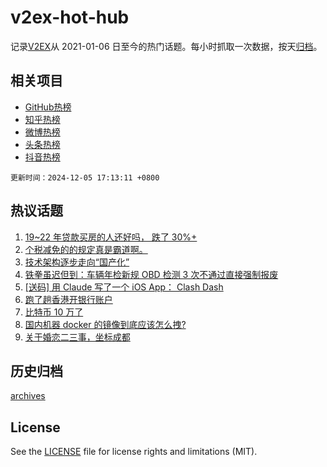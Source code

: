 # v2ex-hot-hub

 记录[V2EX](https://www.v2ex.com/)从 2021-01-06 日至今的热门话题。每小时抓取一次数据，按天[归档](archives)。
 
 ## 相关项目

- [GitHub热榜](https://github.com/lonnyzhang423/github-hot-hub)
- [知乎热榜](https://github.com/lonnyzhang423/zhihu-hot-hub)
- [微博热榜](https://github.com/lonnyzhang423/weibo-hot-hub)
- [头条热榜](https://github.com/lonnyzhang423/toutiao-hot-hub)
- [抖音热榜](https://github.com/lonnyzhang423/douyin-hot-hub)


 `更新时间：2024-12-05 17:13:11 +0800`

## 热议话题

1. [19~22 年贷款买房的人还好吗， 跌了 30%+](https://www.v2ex.com/t/1095136)
1. [个税减免的的规定真是霸道啊。](https://www.v2ex.com/t/1095121)
1. [技术架构逐步走向“国产化”](https://www.v2ex.com/t/1095159)
1. [铁拳虽迟但到：车辆年检新规 OBD 检测 3 次不通过直接强制报废](https://www.v2ex.com/t/1095129)
1. [[送码] 用 Claude 写了一个 iOS App： Clash Dash](https://www.v2ex.com/t/1095032)
1. [跑了趟香港开银行账户](https://www.v2ex.com/t/1095112)
1. [比特币 10 万了](https://www.v2ex.com/t/1095162)
1. [国内机器 docker 的镜像到底应该怎么拽?](https://www.v2ex.com/t/1095188)
1. [关于婚恋二三事，坐标成都](https://www.v2ex.com/t/1095185)

## 历史归档

[archives](archives)

## License

See the [LICENSE](LICENSE) file for license rights and limitations (MIT).
